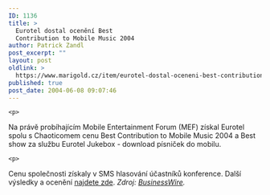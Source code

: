 ```yaml
---
ID: 1136
title: >
  Eurotel dostal ocenění Best
  Contribution to Mobile Music 2004
author: Patrick Zandl
post_excerpt: ""
layout: post
oldlink: >
  https://www.marigold.cz/item/eurotel-dostal-oceneni-best-contribution-to-mobile-music-2004
published: true
post_date: 2004-06-08 09:07:46
---
```

	<p>
Na právě probíhajícím Mobile Entertainment Forum (MEF) získal Eurotel spolu s Chaoticomem cenu Best Contribution to Mobile Music 2004 a Best show za službu Eurotel Jukebox - download písniček do mobilu. </p>

	<p>
Cenu společnosti získaly v SMS hlasování účastníků konference. Další výsledky a ocenění <a href="http://www.msmobiles.com/o/news/00078.html">najdete zde</a>. <i>Zdroj: <a href="http://home.businesswire.com/portal/site/google/index.jsp?ndmViewId=news_view&#038;newsId=20040607005934&#038;newsLang=en">BusinessWire</a>.</i>
</p>
